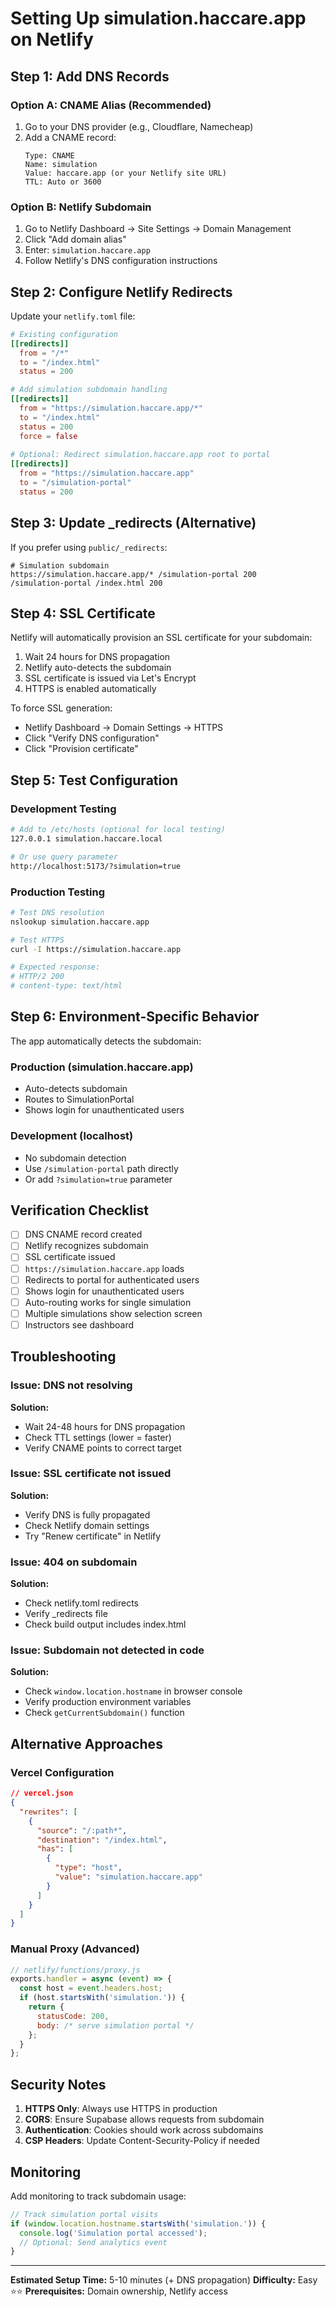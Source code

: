 # Setting Up simulation.haccare.app on Netlify

## Step 1: Add DNS Records

### Option A: CNAME Alias (Recommended)
1. Go to your DNS provider (e.g., Cloudflare, Namecheap)
2. Add a CNAME record:
   ```
   Type: CNAME
   Name: simulation
   Value: haccare.app (or your Netlify site URL)
   TTL: Auto or 3600
   ```

### Option B: Netlify Subdomain
1. Go to Netlify Dashboard → Site Settings → Domain Management
2. Click "Add domain alias"
3. Enter: `simulation.haccare.app`
4. Follow Netlify's DNS configuration instructions

## Step 2: Configure Netlify Redirects

Update your `netlify.toml` file:

```toml
# Existing configuration
[[redirects]]
  from = "/*"
  to = "/index.html"
  status = 200

# Add simulation subdomain handling
[[redirects]]
  from = "https://simulation.haccare.app/*"
  to = "/index.html"
  status = 200
  force = false
  
# Optional: Redirect simulation.haccare.app root to portal
[[redirects]]
  from = "https://simulation.haccare.app"
  to = "/simulation-portal"
  status = 200
```

## Step 3: Update _redirects (Alternative)

If you prefer using `public/_redirects`:

```
# Simulation subdomain
https://simulation.haccare.app/* /simulation-portal 200
/simulation-portal /index.html 200
```

## Step 4: SSL Certificate

Netlify will automatically provision an SSL certificate for your subdomain:
1. Wait 24 hours for DNS propagation
2. Netlify auto-detects the subdomain
3. SSL certificate is issued via Let's Encrypt
4. HTTPS is enabled automatically

To force SSL generation:
- Netlify Dashboard → Domain Settings → HTTPS
- Click "Verify DNS configuration"
- Click "Provision certificate"

## Step 5: Test Configuration

### Development Testing
```bash
# Add to /etc/hosts (optional for local testing)
127.0.0.1 simulation.haccare.local

# Or use query parameter
http://localhost:5173/?simulation=true
```

### Production Testing
```bash
# Test DNS resolution
nslookup simulation.haccare.app

# Test HTTPS
curl -I https://simulation.haccare.app

# Expected response:
# HTTP/2 200
# content-type: text/html
```

## Step 6: Environment-Specific Behavior

The app automatically detects the subdomain:

### Production (simulation.haccare.app)
- Auto-detects subdomain
- Routes to SimulationPortal
- Shows login for unauthenticated users

### Development (localhost)
- No subdomain detection
- Use `/simulation-portal` path directly
- Or add `?simulation=true` parameter

## Verification Checklist

- [ ] DNS CNAME record created
- [ ] Netlify recognizes subdomain
- [ ] SSL certificate issued
- [ ] `https://simulation.haccare.app` loads
- [ ] Redirects to portal for authenticated users
- [ ] Shows login for unauthenticated users
- [ ] Auto-routing works for single simulation
- [ ] Multiple simulations show selection screen
- [ ] Instructors see dashboard

## Troubleshooting

### Issue: DNS not resolving
**Solution:** 
- Wait 24-48 hours for DNS propagation
- Check TTL settings (lower = faster)
- Verify CNAME points to correct target

### Issue: SSL certificate not issued
**Solution:**
- Verify DNS is fully propagated
- Check Netlify domain settings
- Try "Renew certificate" in Netlify

### Issue: 404 on subdomain
**Solution:**
- Check netlify.toml redirects
- Verify _redirects file
- Check build output includes index.html

### Issue: Subdomain not detected in code
**Solution:**
- Check `window.location.hostname` in browser console
- Verify production environment variables
- Check `getCurrentSubdomain()` function

## Alternative Approaches

### Vercel Configuration
```json
// vercel.json
{
  "rewrites": [
    {
      "source": "/:path*",
      "destination": "/index.html",
      "has": [
        {
          "type": "host",
          "value": "simulation.haccare.app"
        }
      ]
    }
  ]
}
```

### Manual Proxy (Advanced)
```javascript
// netlify/functions/proxy.js
exports.handler = async (event) => {
  const host = event.headers.host;
  if (host.startsWith('simulation.')) {
    return {
      statusCode: 200,
      body: /* serve simulation portal */
    };
  }
};
```

## Security Notes

1. **HTTPS Only**: Always use HTTPS in production
2. **CORS**: Ensure Supabase allows requests from subdomain
3. **Authentication**: Cookies should work across subdomains
4. **CSP Headers**: Update Content-Security-Policy if needed

## Monitoring

Add monitoring to track subdomain usage:

```typescript
// Track simulation portal visits
if (window.location.hostname.startsWith('simulation.')) {
  console.log('Simulation portal accessed');
  // Optional: Send analytics event
}
```

---

**Estimated Setup Time:** 5-10 minutes (+ DNS propagation)
**Difficulty:** Easy ⭐⭐
**Prerequisites:** Domain ownership, Netlify access
